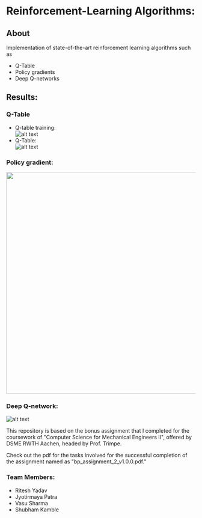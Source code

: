 # Reinforcement-Learning Algorithms:

## About
Implementation of state-of-the-art reinforcement learning algorithms such as 
- Q-Table
- Policy gradients
- Deep Q-networks

## Results: 
### Q-Table
- Q-table training: <br>
  ![alt text](https://github.com/Shubham1965/Reinforcement-learning/Q-table-training.png)
- Q-Table: <br>
  ![alt text](https://github.com/Shubham1965/Reinforcement-learning/Q-table.png)

### Policy gradient: <br>
  <img src="https://github.com/shubham1965/Reinforcement-learning/blob/master/pg.png" width="590" >
  
### Deep Q-network: <br>
  ![alt text](https://github.com/Shubham1965/Reinforcement-learning/dqn.png)

This repository is based on the bonus assignment that I completed for the coursework of "Computer Science for Mechanical Engineers II", offered by DSME RWTH Aachen, headed by Prof. Trimpe. 

Check out the pdf for the tasks involved for the successful completion of the assignment named as "bp_assignment_2_v1.0.0.pdf."

### Team Members: 
- Ritesh Yadav
- Jyotirmaya Patra
- Vasu Sharma
- Shubham Kamble

